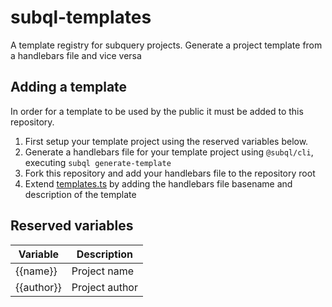# subql-templates

A template registry for subquery projects. Generate a project template from a handlebars file and vice versa

## Adding a template

In order for a template to be used by the public it must be added to this repository.

1. First setup your template project using the reserved variables below.
2. Generate a handlebars file for your template project using `@subql/cli`, executing `subql generate-template`
3. Fork this repository and add your handlebars file to the repository root
4. Extend [templates.ts](./templates.ts) by adding the handlebars file basename and description of the template

## Reserved variables

| Variable   | Description    |
| ---------- | -------------- |
| {{name}}   | Project name   |
| {{author}} | Project author |
